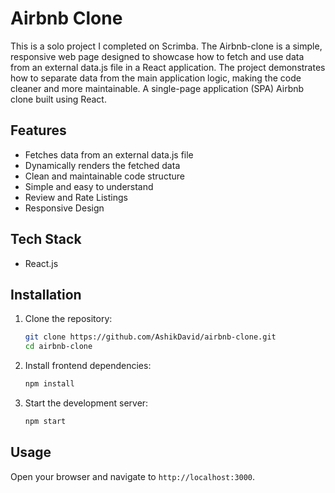 # Airbnb Clone
This is a solo project I completed on Scrimba. The Airbnb-clone is a simple, responsive web page designed to showcase how to fetch and use data from an external data.js file in a React application. The project demonstrates how to separate data from the main application logic, making the code cleaner and more maintainable.
A single-page application (SPA) Airbnb clone built using React.



## Features
- Fetches data from an external data.js file
- Dynamically renders the fetched data
- Clean and maintainable code structure
- Simple and easy to understand
- Review and Rate Listings
- Responsive Design

## Tech Stack
  - React.js


## Installation

1. Clone the repository:
    ```bash
    git clone https://github.com/AshikDavid/airbnb-clone.git
    cd airbnb-clone
    ```

2. Install frontend dependencies:
    ```bash
    npm install
    ```

3. Start the development server:
    ```bash
    npm start
    ```

## Usage

Open your browser and navigate to `http://localhost:3000`.


